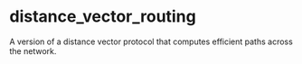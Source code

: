 # distance_vector_routing
A version of a distance vector protocol that computes efficient paths across the network.
